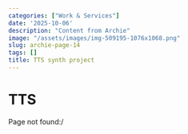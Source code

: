 ```yaml
---
categories: ["Work & Services"]
date: '2025-10-06'
description: "Content from Archie"
image: "/assets/images/img-509195-1076x1068.png"
slug: archie-page-14
tags: []
title: TTS synth project
---
```



# TTS


Page not found:/


